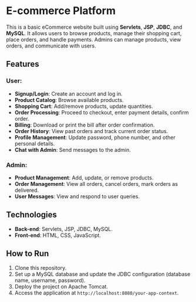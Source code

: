 # E-commerce Platform

This is a basic eCommerce website built using **Servlets**, **JSP**, **JDBC**, and **MySQL**. It allows users to browse products, manage their shopping cart, place orders, and handle payments. Admins can manage products, view orders, and communicate with users.

## Features

### User:
- **Signup/Login**: Create an account and log in.
- **Product Catalog**: Browse available products.
- **Shopping Cart**: Add/remove products, update quantities.
- **Order Processing**: Proceed to checkout, enter payment details, confirm order.
- **Billing**: Download or print the bill after order confirmation.
- **Order History**: View past orders and track current order status.
- **Profile Management**: Update password, phone number, and other personal details.
- **Chat with Admin**: Send messages to the admin.

### Admin:
- **Product Management**: Add, update, or remove products.
- **Order Management**: View all orders, cancel orders, mark orders as delivered.
- **User Messages**: View and respond to user queries.

## Technologies
- **Back-end**: Servlets, JSP, JDBC, MySQL.
- **Front-end**: HTML, CSS, JavaScript.

## How to Run
1. Clone this repository.
2. Set up a MySQL database and update the JDBC configuration (database name, username, password).
3. Deploy the project on Apache Tomcat.
4. Access the application at `http://localhost:8080/your-app-context`.


